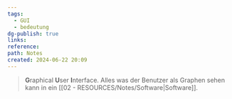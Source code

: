 ```yaml
---
tags:
  - GUI
  - bedeutung
dg-publish: true
links: 
reference: 
path: Notes
created: 2024-06-22 20:09
---
```

> **G**raphical **U**ser **I**nterface.
> Alles was der Benutzer als Graphen sehen kann in ein [[02 - RESOURCES/Notes/Software\|Software]].